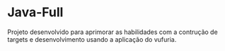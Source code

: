 # Java-Full

Projeto desenvolvido para aprimorar as habilidades com a contrução de targets e desenvolvimento usando a aplicação do vufuria.
